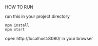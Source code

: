 HOW TO RUN

run this in your project directory

```
npm install
npm start
```
open http://localhost:8080/ in your browser

